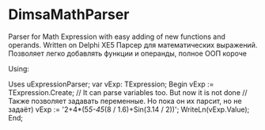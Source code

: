 # DimsaMathParser
Parser for Math Expression with easy adding of new functions and operands. Written on Delphi XE5
Парсер для математических выражений. Позволяет легко добавлять функции и операнды, полное ООП короче

Using:

Uses
	uExpressionParser;
var
	vExp: TExpression;
Begin
	vExp := TExpression.Create;
	// It can parse variables too. But now it is not done
	// Также позволяет задавать переменные. Но пока он их парсит, но не задаёт)
	vExp := '2+4*(5*5-45*(8 / 1.6)+Sin(3.14 / 2))';
	WriteLn(vExp.Value);
End;

